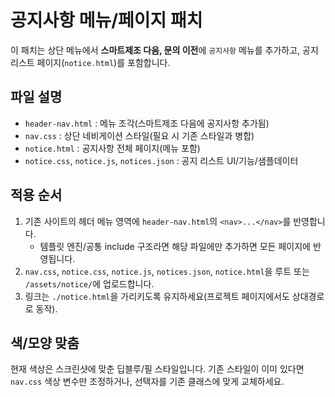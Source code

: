 # 공지사항 메뉴/페이지 패치

이 패치는 상단 메뉴에서 **스마트제조 다음, 문의 이전**에 `공지사항` 메뉴를 추가하고,
공지 리스트 페이지(`notice.html`)를 포함합니다.

## 파일 설명
- `header-nav.html` : 메뉴 조각(스마트제조 다음에 공지사항 추가됨)
- `nav.css` : 상단 네비게이션 스타일(필요 시 기존 스타일과 병합)
- `notice.html` : 공지사항 전체 페이지(메뉴 포함)
- `notice.css`, `notice.js`, `notices.json` : 공지 리스트 UI/기능/샘플데이터

## 적용 순서
1. 기존 사이트의 헤더 메뉴 영역에 `header-nav.html`의 `<nav>...</nav>`를 반영합니다.
   - 템플릿 엔진/공통 include 구조라면 해당 파일에만 추가하면 모든 페이지에 반영됩니다.
2. `nav.css`, `notice.css`, `notice.js`, `notices.json`, `notice.html`을 루트 또는 `/assets/notice/`에 업로드합니다.
3. 링크는 `./notice.html`을 가리키도록 유지하세요(프로젝트 페이지에서도 상대경로로 동작).

## 색/모양 맞춤
현재 색상은 스크린샷에 맞춘 딥블루/필 스타일입니다.
기존 스타일이 이미 있다면 `nav.css` 색상 변수만 조정하거나, 선택자를 기존 클래스에 맞게 교체하세요.
